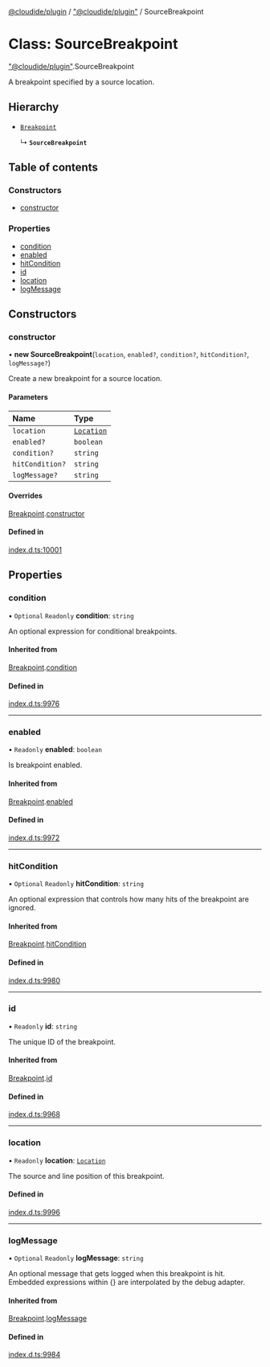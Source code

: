 [@cloudide/plugin](../README.md) / ["@cloudide/plugin"](../modules/_cloudide_plugin_.md) / SourceBreakpoint

# Class: SourceBreakpoint

["@cloudide/plugin"](../modules/_cloudide_plugin_.md).SourceBreakpoint

A breakpoint specified by a source location.

## Hierarchy

- [`Breakpoint`](cloudide_plugin_.Breakpoint.md)

  ↳ **`SourceBreakpoint`**

## Table of contents

### Constructors

- [constructor](cloudide_plugin_.SourceBreakpoint.md#constructor)

### Properties

- [condition](cloudide_plugin_.SourceBreakpoint.md#condition)
- [enabled](cloudide_plugin_.SourceBreakpoint.md#enabled)
- [hitCondition](cloudide_plugin_.SourceBreakpoint.md#hitcondition)
- [id](cloudide_plugin_.SourceBreakpoint.md#id)
- [location](cloudide_plugin_.SourceBreakpoint.md#location)
- [logMessage](cloudide_plugin_.SourceBreakpoint.md#logmessage)

## Constructors

### constructor

• **new SourceBreakpoint**(`location`, `enabled?`, `condition?`, `hitCondition?`, `logMessage?`)

Create a new breakpoint for a source location.

#### Parameters

| Name | Type |
| :------ | :------ |
| `location` | [`Location`](cloudide_plugin_.Location.md) |
| `enabled?` | `boolean` |
| `condition?` | `string` |
| `hitCondition?` | `string` |
| `logMessage?` | `string` |

#### Overrides

[Breakpoint](cloudide_plugin_.Breakpoint.md).[constructor](cloudide_plugin_.Breakpoint.md#constructor)

#### Defined in

[index.d.ts:10001](https://github.com/shuyaqian/cloudide-plugin-api/blob/26b31b9/index.d.ts#L10001)

## Properties

### condition

• `Optional` `Readonly` **condition**: `string`

An optional expression for conditional breakpoints.

#### Inherited from

[Breakpoint](cloudide_plugin_.Breakpoint.md).[condition](cloudide_plugin_.Breakpoint.md#condition)

#### Defined in

[index.d.ts:9976](https://github.com/shuyaqian/cloudide-plugin-api/blob/26b31b9/index.d.ts#L9976)

___

### enabled

• `Readonly` **enabled**: `boolean`

Is breakpoint enabled.

#### Inherited from

[Breakpoint](cloudide_plugin_.Breakpoint.md).[enabled](cloudide_plugin_.Breakpoint.md#enabled)

#### Defined in

[index.d.ts:9972](https://github.com/shuyaqian/cloudide-plugin-api/blob/26b31b9/index.d.ts#L9972)

___

### hitCondition

• `Optional` `Readonly` **hitCondition**: `string`

An optional expression that controls how many hits of the breakpoint are ignored.

#### Inherited from

[Breakpoint](cloudide_plugin_.Breakpoint.md).[hitCondition](cloudide_plugin_.Breakpoint.md#hitcondition)

#### Defined in

[index.d.ts:9980](https://github.com/shuyaqian/cloudide-plugin-api/blob/26b31b9/index.d.ts#L9980)

___

### id

• `Readonly` **id**: `string`

The unique ID of the breakpoint.

#### Inherited from

[Breakpoint](cloudide_plugin_.Breakpoint.md).[id](cloudide_plugin_.Breakpoint.md#id)

#### Defined in

[index.d.ts:9968](https://github.com/shuyaqian/cloudide-plugin-api/blob/26b31b9/index.d.ts#L9968)

___

### location

• `Readonly` **location**: [`Location`](cloudide_plugin_.Location.md)

The source and line position of this breakpoint.

#### Defined in

[index.d.ts:9996](https://github.com/shuyaqian/cloudide-plugin-api/blob/26b31b9/index.d.ts#L9996)

___

### logMessage

• `Optional` `Readonly` **logMessage**: `string`

An optional message that gets logged when this breakpoint is hit. Embedded expressions within {} are interpolated by the debug adapter.

#### Inherited from

[Breakpoint](cloudide_plugin_.Breakpoint.md).[logMessage](cloudide_plugin_.Breakpoint.md#logmessage)

#### Defined in

[index.d.ts:9984](https://github.com/shuyaqian/cloudide-plugin-api/blob/26b31b9/index.d.ts#L9984)
